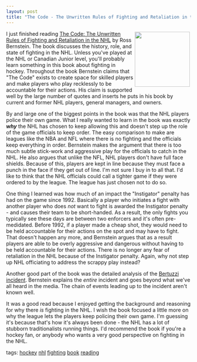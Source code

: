 ```yaml
---
layout: post
title: "The Code - The Unwritten Rules of Fighting and Retaliation in the NHL"
---
```


<p><img src="http://www.bernsteinbooks.com/images/CodeCoverBig_000.jpg" width="150" border="0" style="margin: 3px;" align="right" />I just finished reading  <a href="http://www.amazon.com/Code-Unwritten-Rules-Fighting-Retaliation/dp/1572437561/ref=pd_bbs_sr_1/103-4869352-1129455?ie=UTF8&amp;s=books&amp;qid=1176556401&amp;sr=8-1" target="_blank">The Code: The Unwritten Rules of Fighting and Retaliation in the NHL</a> by Ross Bernstein.  The book discusses the history, role, and state of fighting in the NHL.  Unless you've played at the NHL or Canadian Junior level, you'll probably learn something in this book about fighting in hockey.  Throughout the book Bernstein claims that "The Code" exists to create space for skilled players and make players who play recklessly to be accountable for their actions.  His claim is supported well by the large number of quotes and inserts he puts in his book by current and former NHL players, general managers, and owners.  </p>
  
<p>By and large one of the biggest points in the book was that the NHL players police their own game.  What I really wanted to learn in the book was exactly <strong><em>why</em></strong> the NHL has chosen to keep allowing this and doesn't step up the role of the game officials to keep order.  The easy comparison to make are leagues like the NBA and NFL where there is no fighting and the officials keep everything in order.  Bernstein makes the argument that there is too much subtle stick-work and aggressive play for the officials to catch in the NHL.  He also argues that unlike the NFL, NHL players don't have full face shields.  Because of this, players are kept in line because they must face a punch in the face if they get out of line.  I'm not sure I buy in to all that.  I'd like to think that the NHL officials could call a tighter game if they were ordered to by the league.  The league has just chosen not to do so.</p>
  
<p>One thing I learned was how much of an impact the "Instigator" penalty has had on the game since 1992.  Basically a player who initiates a fight with another player who does <em>not</em> want to fight is awarded the  Instigator penalty - and causes their team to be short-handed.  As a result, the only fights you typically see these days are between two enforcers and it's often pre-medidated.  Before 1992, if a player made a cheap shot, they would need to be held accountable for their actions on the spot and may have to fight.  That doesn't happen any more, and Bernstein argues that as a result players are able to be overly aggressive and dangerous without having to be held accountable for their actions.  There is no longer any fear of retaliation in the NHL because of the Instigator penalty.  Again, why not step up NHL officiating to address the scrappy play instead?</p>
  
<p>Another good part of the book was the detailed analysis of the <a href="http://en.wikipedia.org/wiki/Todd_Bertuzzi" target="_blank">Bertuzzi incident</a>.  Bernstein explains the <em>entire</em> incident and goes beyond what we've all heard in the media.  The chain of events leading up to the incident aren't known well.</p>
   
<p>It was a good read because I enjoyed getting the background and reasoning for why there <em>is</em> fighting in the NHL.  I wish the book focused a little more on why the league lets the players keep policing their own game.  I'm guessing it's because that's how it's always been done - the NHL has a lot of stubborn traditionalists running things.  I'd recommend the book if you're a hockey fan, or anybody who wants a very good perspective on fighting in the NHL.</p>
  
<p class="tags">tags: <a href="http://technorati.com/tag/hockey" target="_blank" rel="tag">hockey</a> <a href="http://technorati.com/tag/nhl" target="_blank" rel="tag">nhl</a> <a href="http://technorati.com/tag/fighting" target="_blank" rel="tag">fighting</a> <a href="http://technorati.com/tag/book" target="_blank" rel="tag">book</a> <a href="http://technorati.com/tag/reading" target="_blank" rel="tag">reading</a>  </p>
 
